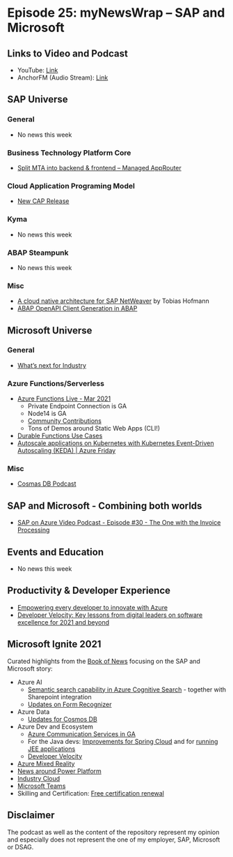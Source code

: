 # Episode 25: myNewsWrap – SAP and Microsoft

## Links to Video and Podcast

* YouTube: [Link](https://youtu.be/VV6YtZ8LkH0)
* AnchorFM (Audio Stream): [Link](https://github.com/lechnerc77/myNewsWrap/tree/episode25)

## SAP Universe

### General

* No news this week

### Business Technology Platform Core

* [Split MTA into backend & frontend – Managed AppRouter](https://blogs.sap.com/2021/03/03/split-mta-into-backend-frontend-managed-approuter/)

### Cloud Application Programing Model

* [New CAP Release](https://cap.cloud.sap/docs/releases/feb21)

### Kyma

* No news this week

### ABAP Steampunk

* No news this week

### Misc

* [A cloud native architecture for SAP NetWeaver](https://www.itsfullofstars.de/?p=6885) by Tobias Hofmann 
* [ABAP OpenAPI Client Generation in ABAP](https://blogs.sap.com/2021/02/22/abap-openapi-client-generation-in-abap/)

## Microsoft Universe

### General

* [What’s next for Industry](https://youtu.be/vcYxybr_tOo)

### Azure Functions/Serverless

* [Azure Functions Live - Mar 2021](https://youtu.be/xEYQBPo11iI)
  * Private Endpoint Connection is GA
  * Node14 is GA
  * [Community Contributions](https://aka.ms/functions/links)
  * Tons of Demos around Static Web Apps (CLI!)
* [Durable Functions Use Cases](https://github.com/marcduiker/durable-functions-use-cases)
* [Autoscale applications on Kubernetes with Kubernetes Event-Driven Autoscaling (KEDA) | Azure Friday](https://youtu.be/TftaxqNFsZY)

### Misc

* [Cosmas DB Podcast](https://twitter.com/AzureCosmosDB/status/1367582169066004482)

## SAP and Microsoft - Combining both worlds

* [SAP on Azure Video Podcast - Episode #30 - The One with the Invoice Processing](https://youtu.be/fYRC13pF-Ck)

## Events and Education

* No news this week

## Productivity & Developer Experience

* [Empowering every developer to innovate with Azure](https://azure.microsoft.com/en-us/blog/empowering-every-developer-to-innovate-with-azure/)
* [Developer Velocity: Key lessons from digital leaders on software excellence for 2021 and beyond](https://azure.microsoft.com/en-us/blog/developer-velocity-key-lessons-from-digital-leaders-on-software-excellence-for-2021-and-beyond/)

## Microsoft Ignite 2021

Curated highlights from the [Book of News](https://news.microsoft.com/ignite-march-2021-book-of-news/) focusing on the SAP and Microsoft story:

* Azure AI
  * [Semantic search capability in Azure Cognitive Search](https://news.microsoft.com/ignite-march-2021-book-of-news/#a-111-semantic-search-capability-in-azure-cognitive-search-now-in-preview) - together with Sharepoint integration
  * [Updates on Form Recognizer](https://news.microsoft.com/ignite-march-2021-book-of-news/#a-112-azure-form-recognizer-adds-preview-of-data-extraction-and-new-languages-)
* Azure Data
  * [Updates for Cosmos DB](https://news.microsoft.com/ignite-march-2021-book-of-news/#a-123-four-new-updates-for-azure-cosmos-db-are-now-generally-available-or-in-preview)
* Azure Dev and Ecosystem
  * [Azure Communication Services in GA](https://news.microsoft.com/ignite-march-2021-book-of-news/#a-141-azure-communication-services-to-be-generally-available-with-microsoft-teams-interoperability-in-preview)
  * For the Java devs: [Improvements for Spring Cloud](https://news.microsoft.com/ignite-march-2021-book-of-news/#a-142-autoscale-for-azure-spring-cloud-and-managed-virtual-network-now-generally-available-) and for [running JEE applications](https://news.microsoft.com/ignite-march-2021-book-of-news/#a-144-new-solutions-for-running-java-ee-applications-on-azure-now-available)
  * [Developer Velocity](https://news.microsoft.com/ignite-march-2021-book-of-news/#a-143-developer-velocity-assessment-tool-updates-and-new-industry-report-help-organizations-understand-digital-readiness-)
* [Azure Mixed Reality](https://news.microsoft.com/ignite-march-2021-book-of-news/#a-171-mixed-reality-services-azure-remote-rendering-and-azure-object-anchors-now-available-)
* [News around Power Platform](https://news.microsoft.com/ignite-march-2021-book-of-news/#a-221-robotic-process-automation-from-microsoft-power-automate-now-included-with-windows-10-)
* [Industry Cloud](https://news.microsoft.com/ignite-march-2021-book-of-news/#a-311-new-microsoft-industry-clouds-released-to-preview-healthcare-cloud-updated-)
* [Microsoft Teams](https://news.microsoft.com/ignite-march-2021-book-of-news/#a-421-microsoft-teams-connect-which-strengthens-external-collaboration-with-shared-channels-now-in-private-preview-)
* Skilling and Certification: [Free certification renewal](https://news.microsoft.com/ignite-march-2021-book-of-news/#a-612-microsoft-certifications-renewal-assessment-now-available-for-free-on-microsoft-learn)

## Disclaimer

The podcast as well as the content of the repository represent my opinion and especially does not represent the one of my employer, SAP, Microsoft or DSAG.